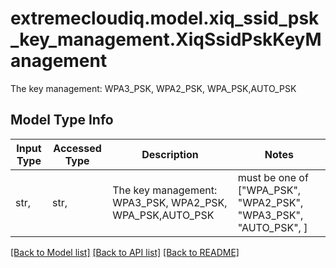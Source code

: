 # extremecloudiq.model.xiq_ssid_psk_key_management.XiqSsidPskKeyManagement

The key management: WPA3_PSK, WPA2_PSK, WPA_PSK,AUTO_PSK

## Model Type Info
Input Type | Accessed Type | Description | Notes
------------ | ------------- | ------------- | -------------
str,  | str,  | The key management: WPA3_PSK, WPA2_PSK, WPA_PSK,AUTO_PSK | must be one of ["WPA_PSK", "WPA2_PSK", "WPA3_PSK", "AUTO_PSK", ] 

[[Back to Model list]](../../README.md#documentation-for-models) [[Back to API list]](../../README.md#documentation-for-api-endpoints) [[Back to README]](../../README.md)

